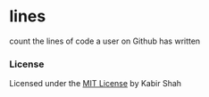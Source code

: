# lines

count the lines of code a user on Github has written

### License

Licensed under the [MIT License](https://kingpixil.github.io/license) by Kabir Shah